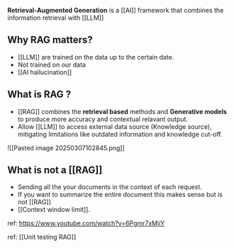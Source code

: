 **Retrieval-Augmented Generation** is a [[AI]] framework that combines the information retrieval with [[LLM]]

## Why RAG matters?

- [[LLM]] are trained on the data up to the certain date.
- Not trained on our data
- [[AI hallucination]]
## What is RAG ?

- [[RAG]] combines the **retrieval based** methods and **Generative models** to produce more accuracy and contextual relavant output.
- Allow [[LLM]] to access external data source (Knowledge source), mitigating limitations like outdated information and knowledge cut-off.

![[Pasted image 20250307102845.png]]

## What is not a [[RAG]]

- Sending all the your documents in the context of each request.
- If you want to summarize the entire document this makes sense but is not [[RAG]]
- [[Context window limit]].


ref: https://www.youtube.com/watch?v=6Pgmr7xMjiY

ref: [[Unit testing RAG]]

